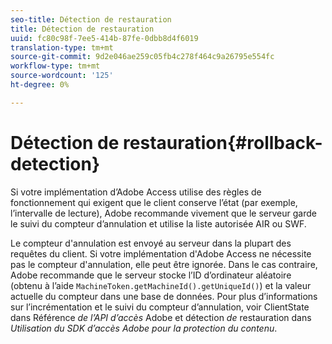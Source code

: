 ```yaml
---
seo-title: Détection de restauration
title: Détection de restauration
uuid: fc80c98f-7ee5-414b-87fe-0dbb8d4f6019
translation-type: tm+mt
source-git-commit: 9d2e046ae259c05fb4c278f464c9a26795e554fc
workflow-type: tm+mt
source-wordcount: '125'
ht-degree: 0%

---
```



# Détection de restauration{#rollback-detection}

Si votre implémentation d’Adobe Access utilise des règles de fonctionnement qui exigent que le client conserve l’état (par exemple, l’intervalle de lecture), Adobe recommande vivement que le serveur garde le suivi du compteur d’annulation et utilise la liste autorisée AIR ou SWF.

Le compteur d&#39;annulation est envoyé au serveur dans la plupart des requêtes du client. Si votre implémentation d&#39;Adobe Access ne nécessite pas le compteur d&#39;annulation, elle peut être ignorée. Dans le cas contraire, Adobe recommande que le serveur stocke l’ID d’ordinateur aléatoire (obtenu à l’aide `MachineToken.getMachineId().getUniqueId()`) et la valeur actuelle du compteur dans une base de données. Pour plus d’informations sur l’incrémentation et le suivi du compteur d’annulation, voir ClientState dans Référence *de l’API d’accès* Adobe et détection *de* restauration dans *Utilisation du SDK d’accès Adobe pour la protection du contenu*.
